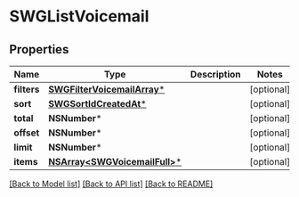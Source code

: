 # SWGListVoicemail

## Properties
Name | Type | Description | Notes
------------ | ------------- | ------------- | -------------
**filters** | [**SWGFilterVoicemailArray***](SWGFilterVoicemailArray.md) |  | [optional] 
**sort** | [**SWGSortIdCreatedAt***](SWGSortIdCreatedAt.md) |  | [optional] 
**total** | **NSNumber*** |  | [optional] 
**offset** | **NSNumber*** |  | [optional] 
**limit** | **NSNumber*** |  | [optional] 
**items** | [**NSArray&lt;SWGVoicemailFull&gt;***](SWGVoicemailFull.md) |  | [optional] 

[[Back to Model list]](../README.md#documentation-for-models) [[Back to API list]](../README.md#documentation-for-api-endpoints) [[Back to README]](../README.md)


